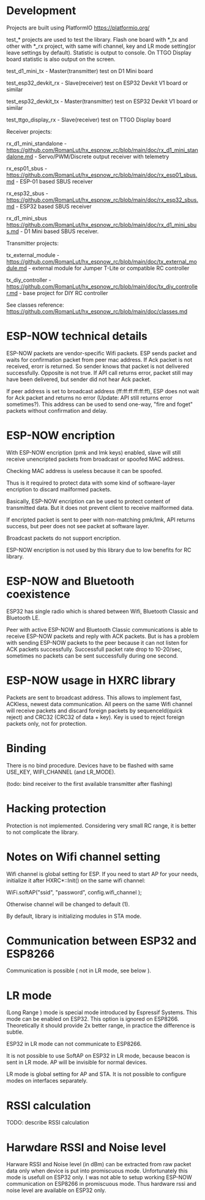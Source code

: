 # Development

 Projects are built using PlatformIO https://platformio.org/

 test_* projects are used to test the library. Flash one board with *_tx and other with *_rx project, with same wifi channel, key and LR mode setting(or leave settings by default). Statistic is output to console. On TTGO Display board statistic is also output on the screen.

 test_d1_mini_tx - Master(transmitter) test on D1 Mini board

 test_esp32_devkit_rx - Slave(receiver) test on ESP32 Devkit V1 board or similar

 test_esp32_devkit_tx - Master(transmitter) test on ESP32 Devkit V1 board or similar

 test_ttgo_display_rx - Slave(receiver) test on TTGO Display board 

 Receiver projects:

 rx_d1_mini_standalone - https://github.com/RomanLut/hx_espnow_rc/blob/main/doc/rx_d1_mini_standalone.md - Servo/PWM/Discrete output receiver with telemetry

 rx_esp01_sbus - https://github.com/RomanLut/hx_espnow_rc/blob/main/doc/rx_esp01_sbus.md - ESP-01 based SBUS receiver

 rx_esp32_sbus - https://github.com/RomanLut/hx_espnow_rc/blob/main/doc/rx_esp32_sbus.md - ESP32 based SBUS receiver
 
 rx_d1_mini_sbus https://github.com/RomanLut/hx_espnow_rc/blob/main/doc/rx_d1_mini_sbus.md - D1 Mini based SBUS receiver. 

 Transmitter projects:

 tx_external_module - https://github.com/RomanLut/hx_espnow_rc/blob/main/doc/tx_external_module.md - external module for Jumper T-Lite or compatible RC controller

 tx_diy_controller - https://github.com/RomanLut/hx_espnow_rc/blob/main/doc/tx_diy_controller.md - base project for DIY RC controller


 See classes reference: https://github.com/RomanLut/hx_espnow_rc/blob/main/doc/classes.md
 

# ESP-NOW technical details
ESP-NOW packets are vendor-specific Wifi packets. ESP sends packet and waits for confirmation packet from peer mac address.
If Ack packet is not received, erorr is returned. So sender knows that packet is not delivered successfully. 
Opposite is not true. If API call returns error, packet still may have been delivered, but sender did not hear Ack packet.

If peer address is set to broadcast address (ff:ff:ff:ff:ff:ff), ESP does not wait for Ack packet and returns no error (Update: API still returns error sometimes?). This address can be used to send one-way, "fire and foget" packets without confirmation and delay.

# ESP-NOW encription

With ESP-NOW encription (pmk and lmk keys) enabled, slave will still receive unencripted packets from broadcast or spoofed MAC address. 

Checking MAC address is useless because it can be spoofed.

Thus is it required to protect data with some kind of software-layer encription to discard mailformed packets. 

Basically, ESP-NOW encription can be used to protect content of transmitted data. But it does not prevent client to receive mailformed data.

If encripted packet is sent to peer with non-matching pmk/lmk, API returns success, but peer does not see packet at software layer.

Broadcast packets do not support encription.

ESP-NOW encription is not used by this library due to low benefits for RC library.


# ESP-NOW and Bluetooth coexistence

ESP32 has single radio which is shared between Wifi, Bluetooth Classic and Bluetooth LE.

Peer with active ESP-NOW and Bluetooth Classic communications is able to receive ESP-NOW packets and reply with ACK packets. But is has a problem with sending ESP-NOW packets to the peer because it can not listen for ACK packets successfully. Successfull packet rate drop to 10-20/sec, sometimes no packets can be sent successfully during one second.

# ESP-NOW usage in HXRC library

Packets are sent to broadcast address. This allows to implement fast, ACKless, newest data communication. All peers on the same Wifi channel will receive packets and discard foreign packets by sequenceId(quick reject) and CRC32 (CRC32 of data + key). Key is used to reject foreign packets only, not for protection.

# Binding 
                                                                                  
There is no bind procedure. Devices have to be flashed with same USE_KEY, WIFI_CHANNEL (and LR_MODE).

(todo: bind receiver to the first available transmitter after flashing)

# Hacking protection

Protection is not implemented. Considering very small RC range, it is better to not complicate the library.

# Notes on Wifi channel setting

Wifi channel is global setting for ESP. If you need to start AP for your needs, initialize it after HXRC*::Init() on the same wifi channel:

WiFi.softAP("ssid", "password", config.wifi_channel );

Otherwise channel will be changed to default (1).

By default, library is initializing modules in STA mode.

# Communication between ESP32 and ESP8266

Communication is possible ( not in LR mode, see below ).

# LR mode 

(Long Range ) mode is special mode introduced by Espressif Systems. This mode can be enabled on ESP32. This option is ignored on ESP8266. 
Theoretically it should provide 2x better range, in practice the difference is subtle. 

ESP32 in LR mode can not communicate to ESP8266.

It is not possible to use SoftAP on ESP32 in LR mode, because beacon is sent in LR mode. AP will be invisible for normal devices.

LR mode is global setting for AP and STA. It is not possible to configure modes on interfaces separately.

# RSSI calculation

TODO: describe RSSI calculation

# Harwdare RSSI and Noise level

Harware RSSI and Noise level (in dBm) can be extracted from raw packet data only when device is put into promiscuous mode.
Unfortunately this mode is usefull on ESP32 only. I was not able to setup working ESP-NOW communication on ESP8266 in promiscuous mode. 
Thus hardware rssi and noise level are available on ESP32 only.
